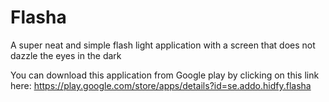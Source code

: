 # Flasha

A super neat and simple flash light application with a screen that does not dazzle the eyes in the dark

You can download this application from Google play by clicking on this link here: https://play.google.com/store/apps/details?id=se.addo.hidfy.flasha
